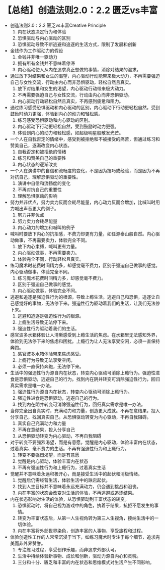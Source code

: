 # 【总结】创造法则2.0：2.2 匮乏vs丰富

-   创造法则2.0：2.2 匮乏vs丰富Creative Principle
    1.  内在状态决定行为和体验
    2.  恐惧驱动与内心驱动的区别
    3.  恐惧驱动导致不断逃避和追逐的生活方式，限制了发展和创新
-   金钱作为工作驱动力的假设
    1.  金钱并非唯一驱动力
    2.  拥有所有金钱并不意味着停滞
    3.  内心驱动使人从内在追求真正想做的事情，消除对结果的渴求。
-   通过放下对结果和女生的渴望，内心驱动行动能带来极大动力，不再需要强迫自己与女性交流，行动由内心而非恐惧驱动，轻松自然且真实。
    1.  放下对结果和女生的渴望，内心驱动行动带来极大动力。
    2.  不再需要强迫自己与女性交流，行动由内心而非恐惧驱动。
    3.  内心驱动行动轻松自然且真实，不再感到疲惫和阻力。
-   通过练习感受恐惧驱动和内心驱动的区别，内心驱动下行动更轻松自然，受到鼓励时动力更强，体验到内心的动力和轻松感。
    1.  练习感受恐惧驱动和内心驱动的区别。
    2.  内心驱动下行动更轻松自然，受到鼓励时动力更强。
    3.  体验到内心的动力和轻松感，如超级明星般散发光芒。
-   一个人在自我否定的情绪中，感受到被拒绝和不被接受的痛苦，但通过练习和赞美自己，逐渐改变内心状态。
    1.  自我否定和被拒绝的情绪
    2.  练习和赞美自己的重要性
    3.  内心状态的逐渐改变
-   一个人在演讲中的自信和流畅度的变化，不是因为技巧或经验，而是因为不再对抗自己，理解恐惧驱动的重要性。
    1.  演讲中自信和流畅度的变化
    2.  不再对抗自己的重要性
    3.  理解恐惧驱动的影响
-   努力并非优点，努力卖力反而会耗尽能量，内心动力反而会增加，比喊叫时用力喊出声音更大的例子。
    1.  努力并非优点
    2.  努力卖力会耗尽能量
    3.  内心动力的增加和喊叫的例子
-   喊叫时要放下内心的抗拒感，不费力却更有力量，如任源泰山般自然。内心驱动做事，不再需要卖力，体验完全不同。
    1.  放下内心束缚，喊叫更有力量。
    2.  内心驱动做事，不再需要卖力。
    3.  体验完全不同，行动轻松且真实。
-   练习魔术时花费时间精力多，却感觉毫不费力，区别于强迫自己做事的感觉。内心驱动做事，体验完全不同。
    1.  练习魔术花费时间精力多，却感觉毫不费力。
    2.  区别于强迫自己做事的感觉。
    3.  内心驱动做事，体验完全不同。
-   逃避和追逐是强迫性行为的根源，导致上瘾生活。逃避自己和恐惧，追逐让自己感觉好的事物，无法停下来。强迫性行为驱动着我们的生活，让我们无法停下来。
    1.  逃避和追逐是强迫性行为的根源。
    2.  上瘾生活导致无法停下来。
    3.  强迫性行为驱动着我们的生活。
-   感官波多水箱体验让人清晰感受到上瘾生活的焦虑。在水箱里无法感知外界，体验到无法停下来的焦虑和困扰。上瘾行为让人无法享受空闲，必须一直保持奔跑。
    1.  感官波多水箱体验带来焦虑感受。
    2.  上瘾行为导致无法享受空闲。
    3.  必须一直保持奔跑，无法停下来。
-   生活中的强迫性行为源自内在状态，转变内心驱动可消除上瘾行为。强迫性进食是恐惧驱动，逃避自己的行为。找到内在阴并转变可消除强迫性行为，回归真实需求是唯一办法。
    1.  强迫性行为源自内在状态，转变内心驱动可消除上瘾行为。
    2.  强迫性进食是恐惧驱动，逃避自己的行为。
    3.  找到内在阴并转变可消除强迫性行为，回归真实需求是唯一办法。
-   当你完全出自真实时，充满动力和力量，创造更大成就。不再在意结果，投入分享自己，找回真实自己。从恐惧驱动转变为内心驱动，不再自我阻碍。
    1.  真实自己充满动力和力量
    2.  不再在意结果，投入分享自己
    3.  从恐惧驱动转变为内心驱动，不再自我阻碍
-   对于转变不要强烈渴望，而是有意愿。觉醒是内心驱动，体验丰富内在状态，过着真实、毫不费力的生活。不再有强迫性行为和上瘾行为。
    1.  转变不要强烈渴望，而是有意愿
    2.  觉醒是内心驱动，体验丰富内在状态
    3.  不再有强迫性行为和上瘾行为，过着真实生活
-   觉醒并不意味着永远积极开心，而是接受生活中的起伏和消极情绪。
    1.  觉醒后仍需经营生活，体验生活中的跌宕起伏。
    2.  找到人生目标并不意味着永远充满动力，仍会遇到挑战和沮丧。
    3.  内在丰富的状态会改变对生活的体验，不再逃避或追逐结果。
-   内在状态影响对生活的体验，从恐惧驱动到丰富状态的转变。
    1.  恐惧驱动时，将自己视为游戏中的角色，执着于结果，抗拒不愿发生的事情。
    2.  转变为丰富状态后，从第一人生视角转为第三人生视角，接纳生活中的一切体验。
    3.  内在丰富将外部世界染色，创造丰富的人事物，享受旅程和过程。
-   体验创造性工作的人常常沉浸于当下，如练习魔术时专注于每个细节，追求完美而非外界赞誉。
    1.  专注练习过程，享受创作乐趣，而非追求外部认可。
    2.  生活中持续体验新事物、成长和创新，驱动力源自内心和灵魂。
    3.  三分和十分、匮乏和丰富的内在状态和思维模式对生活产生不同影响。